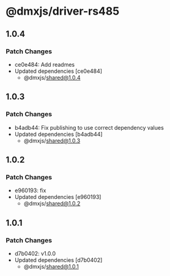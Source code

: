 # @dmxjs/driver-rs485

## 1.0.4

### Patch Changes

- ce0e484: Add readmes
- Updated dependencies [ce0e484]
  - @dmxjs/shared@1.0.4

## 1.0.3

### Patch Changes

- b4adb44: Fix publishing to use correct dependency values
- Updated dependencies [b4adb44]
  - @dmxjs/shared@1.0.3

## 1.0.2

### Patch Changes

- e960193: fix
- Updated dependencies [e960193]
  - @dmxjs/shared@1.0.2

## 1.0.1

### Patch Changes

- d7b0402: v1.0.0
- Updated dependencies [d7b0402]
  - @dmxjs/shared@1.0.1
